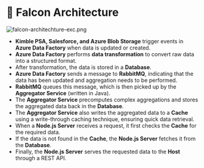 # 🚀 Falcon Architecture


![falcon-architechture-exc.png](https://prod-files-secure.s3.us-west-2.amazonaws.com/2218d451-9074-449a-9e14-4ae157871206/1c5c9930-f6f6-4a85-9a15-81a64569ec14/falcon-architechture-exc.png?X-Amz-Algorithm=AWS4-HMAC-SHA256&X-Amz-Content-Sha256=UNSIGNED-PAYLOAD&X-Amz-Credential=ASIAZI2LB466QNOCD5BL%2F20250307%2Fus-west-2%2Fs3%2Faws4_request&X-Amz-Date=20250307T005512Z&X-Amz-Expires=3600&X-Amz-Security-Token=IQoJb3JpZ2luX2VjEO%2F%2F%2F%2F%2F%2F%2F%2F%2F%2F%2FwEaCXVzLXdlc3QtMiJHMEUCIE%2FYrXYYfqFj%2B7qsOraUiIkLWx1z2E6dlB1eMQ3PzOTRAiEAj%2FIlonMrbMYJaFUW8FndE07IM7fQokqf347WV3wxOvUq%2FwMIOBAAGgw2Mzc0MjMxODM4MDUiDCRK94lkKCpj6GoI5CrcA%2FWZIbkkRHznsolcCZqRw5098z0iREv63Vymtk4N1M7ZOLokSw4G3ZWwOmarSSf07AcnJ8uyD7P6kZk3zQXyZWGgS1uz6jNtzLfsBu0f65HlzMAe7og9HyM8BVGnJAbFaqBMq9e%2BzWMG3%2FB21NPoNeaK0sduamdBehDh00Kw3riXnu2OrsMkfsjhKZ%2BTjh232SoafRSyOvO%2B5GUnJHV4sd6L7IabvV84Smk8w%2FJ%2FSzwKPJSqzz8dfTHM4lk4ZzlUuSKDJErZiJhaNvCfFvGbGZYHTLu2bcl9zMb%2BmqmNl9EB6rrGqMp4W5gY8B5%2FM9TWR%2B5QXB3GVCLL80BEy6OCtxdCEwDVhH4x0kMU2D%2BbMwumAz18hbIPUCHpafaZOFbMl6OtGRqmNxF03Sw2H65NUwM9xnL3VRr01J93eobv5aOsUuNT40Ab6Fr7YNAnu1rveo10UylkI6mHKOjIAy1ZTB3YFgXzr5ILIniPb86mGg71ByDzpODtktvMTJEL6KfeA%2B9i9OqZkME2rpgWtIxFqvbohteUHgtr11n0yJ7AkHVA0e4kxrR2%2FjuhmjTPIl2iw8WimoWGoh2vLqJARERRKQJU4ldx92viSlSNazBrsuEskDNrRZGWUcCJCM%2FyMKLIqL4GOqUBWJNJgxse5uojLKHqzdCnFVZ5DBPljkXJO4zwvBImmm1KKPxT9cBKD2a8fSto0Xg2LVG87mPeYNzc0g%2FvIwUddATp0NARHTpUEyIx0nI5ueWQ2eZcAJEsud1WMoWW1n2Ein7dN6gxKqPrmKCC%2Bj8N9cblFj0EKFkmaSuGleQqbzvi6PuXgYfVq7%2F7SvxQx7DZ0O7JYkE%2B8fYwBH%2FaoXFn5HtkPSzU&X-Amz-Signature=16a99f6034910aaa71dffd17757467d270b463c2deb48819b1238fd7214a4e34&X-Amz-SignedHeaders=host&x-id=GetObject)

- **Kimble PSA, Salesforce, and Azure Blob Storage** trigger events in **Azure Data Factory** when data is updated or created.
- **Azure Data Factory** performs **data transformation** to convert raw data into a structured format.
- After transformation, the data is stored in a **Database**.
- **Azure Data Factory** sends a message to **RabbitMQ**, indicating that the data has been updated and aggregation needs to be performed.
- **RabbitMQ** queues this message, which is then picked up by the **Aggregator Service** (written in Java).
- The **Aggregator Service** precomputes complex aggregations and stores the aggregated data back in the **Database**.
- The **Aggregator Service** also writes the aggregated data to a **Cache** using a write-through caching technique, ensuring quick data retrieval.
- When a **Node.js Server** receives a request, it first checks the **Cache** for the required data.
- If the data is not found in the **Cache**, the **Node.js Server** fetches it from the **Database**.
- Finally, the **Node.js Server** serves the requested data to the **Host** through a REST API.
